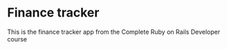 # Finance tracker

This is the finance tracker app from the Complete Ruby on Rails Developer course

